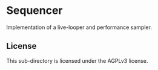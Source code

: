 # Sequencer
Implementation of a live-looper and performance sampler.

## License
This sub-directory is licensed under the AGPLv3 license.
